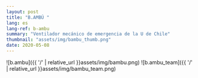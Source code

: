 ```yaml
---
layout: post
title: "B.AMBÚ "
lang: es
lang-ref: b-ambu
summary: "Ventilador mecánico de emergencia de la U de Chile"
thumbnail: "assets/img/bambu_thumb.png"
date: 2020-05-08
---
```



![b.ambu]({{ '/' | relative_url }}assets/img/bambu.png)
![b.ambu_team]({{ '/' | relative_url }}assets/img/bambu_team.png)